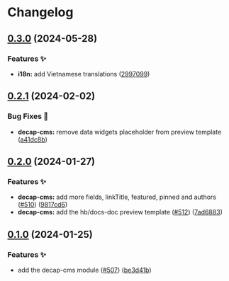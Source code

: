 # Changelog

## [0.3.0](https://github.com/hbstack/docs/compare/modules/decap-cms/v0.2.1...modules/decap-cms/v0.3.0) (2024-05-28)


### Features ✨

* **i18n:** add Vietnamese translations ([2997099](https://github.com/hbstack/docs/commit/2997099642a8ecf9765623a09e019d17705face5))

## [0.2.1](https://github.com/hbstack/docs/compare/modules/decap-cms/v0.2.0...modules/decap-cms/v0.2.1) (2024-02-02)


### Bug Fixes 🐞

* **decap-cms:** remove data widgets placeholder from preview template ([a41dc8b](https://github.com/hbstack/docs/commit/a41dc8b55e291f32a05c617e0bb7107040449628))

## [0.2.0](https://github.com/hbstack/docs/compare/modules/decap-cms/v0.1.0...modules/decap-cms/v0.2.0) (2024-01-27)


### Features ✨

* **decap-cms:** add more fields, linkTitle, featured, pinned and authors ([#510](https://github.com/hbstack/docs/issues/510)) ([9817cd6](https://github.com/hbstack/docs/commit/9817cd64abf9319bcc17f47d97e5602acd02b5c0))
* **decap-cms:** add the hb/docs-doc preview template ([#512](https://github.com/hbstack/docs/issues/512)) ([7ad6883](https://github.com/hbstack/docs/commit/7ad688360af3e93787c7642e67144d47519dce87))

## [0.1.0](https://github.com/hbstack/docs/compare/modules/decap-cms-v0.0.1...modules/decap-cms/v0.1.0) (2024-01-25)


### Features ✨

* add the decap-cms module ([#507](https://github.com/hbstack/docs/issues/507)) ([be3d41b](https://github.com/hbstack/docs/commit/be3d41bafdc8b9cb0a65bef51dcde29b45b4b2e1))
